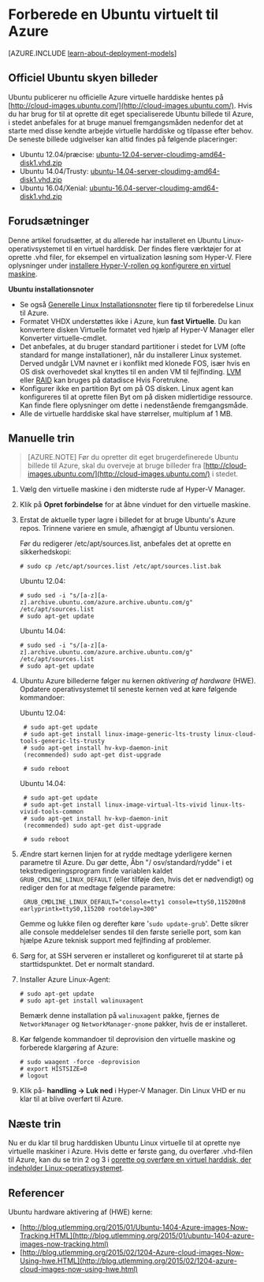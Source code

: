 <properties
    pageTitle="Oprette og overføre en Ubuntu Linux Virtuelle i Azure"
    description="Lær at oprette og overføre en Azure virtuel harddisk (Virtuelle), der indeholder en Ubuntu Linux-operativsystemet."
    services="virtual-machines-linux"
    documentationCenter=""
    authors="szarkos"
    manager="timlt"
    editor="tysonn"
    tags="azure-resource-manager,azure-service-management"/>

<tags
    ms.service="virtual-machines-linux"
    ms.workload="infrastructure-services"
    ms.tgt_pltfrm="vm-linux"
    ms.devlang="na"
    ms.topic="article"
    ms.date="08/24/2016"
    ms.author="szark"/>

# <a name="prepare-an-ubuntu-virtual-machine-for-azure"></a>Forberede en Ubuntu virtuelt til Azure

[AZURE.INCLUDE [learn-about-deployment-models](../../includes/learn-about-deployment-models-both-include.md)]

## <a name="official-ubuntu-cloud-images"></a>Officiel Ubuntu skyen billeder
Ubuntu publicerer nu officielle Azure virtuelle harddiske hentes på [http://cloud-images.ubuntu.com/](http://cloud-images.ubuntu.com/). Hvis du har brug for til at oprette dit eget specialiserede Ubuntu billede til Azure, i stedet anbefales for at bruge manuel fremgangsmåden nedenfor det at starte med disse kendte arbejde virtuelle harddiske og tilpasse efter behov. De seneste billede udgivelser kan altid findes på følgende placeringer:

 - Ubuntu 12.04/præcise: [ubuntu-12.04-server-cloudimg-amd64-disk1.vhd.zip](http://cloud-images.ubuntu.com/releases/precise/release/ubuntu-12.04-server-cloudimg-amd64-disk1.vhd.zip)
 - Ubuntu 14.04/Trusty: [ubuntu-14.04-server-cloudimg-amd64-disk1.vhd.zip](http://cloud-images.ubuntu.com/releases/trusty/release/ubuntu-14.04-server-cloudimg-amd64-disk1.vhd.zip)
 - Ubuntu 16.04/Xenial: [ubuntu-16.04-server-cloudimg-amd64-disk1.vhd.zip](http://cloud-images.ubuntu.com/releases/xenial/release/ubuntu-16.04-server-cloudimg-amd64-disk1.vhd.zip)


## <a name="prerequisites"></a>Forudsætninger

Denne artikel forudsætter, at du allerede har installeret en Ubuntu Linux-operativsystemet til en virtuel harddisk. Der findes flere værktøjer for at oprette .vhd filer, for eksempel en virtualization løsning som Hyper-V. Flere oplysninger under [installere Hyper-V-rollen og konfigurere en virtuel maskine](http://technet.microsoft.com/library/hh846766.aspx).

**Ubuntu installationsnoter**

- Se også [Generelle Linux Installationsnoter](virtual-machines-linux-create-upload-generic.md#general-linux-installation-notes) flere tip til forberedelse Linux til Azure.
- Formatet VHDX understøttes ikke i Azure, kun **fast Virtuelle**.  Du kan konvertere disken Virtuelle formatet ved hjælp af Hyper-V Manager eller Konverter virtuelle-cmdlet.
- Det anbefales, at du bruger standard partitioner i stedet for LVM (ofte standard for mange installationer), når du installerer Linux systemet. Derved undgår LVM navnet er i konflikt med klonede FOS, især hvis en OS disk overhovedet skal knyttes til en anden VM til fejlfinding. [LVM](virtual-machines-linux-configure-lvm.md) eller [RAID](virtual-machines-linux-configure-raid.md) kan bruges på datadisce Hvis Foretrukne.
- Konfigurer ikke en partition Byt om på OS disken. Linux agent kan konfigureres til at oprette filen Byt om på disken midlertidige ressource.  Kan finde flere oplysninger om dette i nedenstående fremgangsmåde.
- Alle de virtuelle harddiske skal have størrelser, multiplum af 1 MB.


## <a name="manual-steps"></a>Manuelle trin

> [AZURE.NOTE] Før du opretter dit eget brugerdefinerede Ubuntu billede til Azure, skal du overveje at bruge billeder fra [http://cloud-images.ubuntu.com/](http://cloud-images.ubuntu.com/) i stedet.


1. Vælg den virtuelle maskine i den midterste rude af Hyper-V Manager.

2. Klik på **Opret forbindelse** for at åbne vinduet for den virtuelle maskine.

3.  Erstat de aktuelle typer lagre i billedet for at bruge Ubuntu's Azure repos. Trinnene variere en smule, afhængigt af Ubuntu versionen.

    Før du redigerer /etc/apt/sources.list, anbefales det at oprette en sikkerhedskopi:

        # sudo cp /etc/apt/sources.list /etc/apt/sources.list.bak

    Ubuntu 12.04:

        # sudo sed -i "s/[a-z][a-z].archive.ubuntu.com/azure.archive.ubuntu.com/g" /etc/apt/sources.list
        # sudo apt-get update

    Ubuntu 14.04:

        # sudo sed -i "s/[a-z][a-z].archive.ubuntu.com/azure.archive.ubuntu.com/g" /etc/apt/sources.list
        # sudo apt-get update

4. Ubuntu Azure billederne følger nu kernen *aktivering af hardware* (HWE). Opdatere operativsystemet til seneste kernen ved at køre følgende kommandoer:

    Ubuntu 12.04:

        # sudo apt-get update
        # sudo apt-get install linux-image-generic-lts-trusty linux-cloud-tools-generic-lts-trusty
        # sudo apt-get install hv-kvp-daemon-init
        (recommended) sudo apt-get dist-upgrade

        # sudo reboot

    Ubuntu 14.04:

        # sudo apt-get update
        # sudo apt-get install linux-image-virtual-lts-vivid linux-lts-vivid-tools-common
        # sudo apt-get install hv-kvp-daemon-init
        (recommended) sudo apt-get dist-upgrade

        # sudo reboot


5. Ændre start kernen linjen for at rydde medtage yderligere kernen parametre til Azure. Du gør dette, Åbn "/ osv/standard/rydde" i et tekstredigeringsprogram finde variablen kaldet `GRUB_CMDLINE_LINUX_DEFAULT` (eller tilføje den, hvis det er nødvendigt) og rediger den for at medtage følgende parametre:

        GRUB_CMDLINE_LINUX_DEFAULT="console=tty1 console=ttyS0,115200n8 earlyprintk=ttyS0,115200 rootdelay=300"

    Gemme og lukke filen og derefter køre '`sudo update-grub`'. Dette sikrer alle console meddelelser sendes til den første serielle port, som kan hjælpe Azure teknisk support med fejlfinding af problemer.

6.  Sørg for, at SSH serveren er installeret og konfigureret til at starte på starttidspunktet.  Det er normalt standard.

7.  Installer Azure Linux-Agent:

        # sudo apt-get update
        # sudo apt-get install walinuxagent

    Bemærk denne installation på `walinuxagent` pakke, fjernes de `NetworkManager` og `NetworkManager-gnome` pakker, hvis de er installeret.

8.  Kør følgende kommandoer til deprovision den virtuelle maskine og forberede klargøring af Azure:

        # sudo waagent -force -deprovision
        # export HISTSIZE=0
        # logout

9. Klik på- **handling -> Luk ned** i Hyper-V Manager. Din Linux VHD er nu klar til at blive overført til Azure.


## <a name="next-steps"></a>Næste trin
Nu er du klar til brug harddisken Ubuntu Linux virtuelle til at oprette nye virtuelle maskiner i Azure. Hvis dette er første gang, du overfører .vhd-filen til Azure, kan du se trin 2 og 3 i [oprette og overføre en virtuel harddisk, der indeholder Linux-operativsystemet](virtual-machines-linux-classic-create-upload-vhd.md).

## <a name="references"></a>Referencer ##

Ubuntu hardware aktivering af (HWE) kerne:

- [http://blog.utlemming.org/2015/01/Ubuntu-1404-Azure-images-Now-Tracking.HTML](http://blog.utlemming.org/2015/01/ubuntu-1404-azure-images-now-tracking.html)
- [http://blog.utlemming.org/2015/02/1204-Azure-cloud-images-Now-Using-hwe.HTML](http://blog.utlemming.org/2015/02/1204-azure-cloud-images-now-using-hwe.html)
